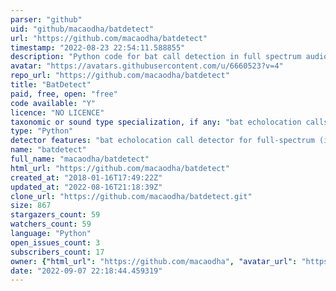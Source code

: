 ```yaml
---
parser: "github"
uid: "github/macaodha/batdetect"
url: "https://github.com/macaodha/batdetect"
timestamp: "2022-08-23 22:54:11.588855"
description: "Python code for bat call detection in full spectrum audio files."
avatar: "https://avatars.githubusercontent.com/u/6660523?v=4"
repo_url: "https://github.com/macaodha/batdetect"
title: "BatDetect"
paid, free, open: "free"
code available: "Y"
licence: "NO LICENCE"
taxonomic or sound type specialization, if any: "bat echolocation calls"
type: "Python"
detector features: "bat echolocation call detector for full-spectrum (i.e., not zero-crossing) recordings"
name: "batdetect"
full_name: "macaodha/batdetect"
html_url: "https://github.com/macaodha/batdetect"
created_at: "2018-01-16T17:49:22Z"
updated_at: "2022-08-16T21:18:39Z"
clone_url: "https://github.com/macaodha/batdetect.git"
size: 867
stargazers_count: 59
watchers_count: 59
language: "Python"
open_issues_count: 3
subscribers_count: 17
owner: {"html_url": "https://github.com/macaodha", "avatar_url": "https://avatars.githubusercontent.com/u/6660523?v=4", "login": "macaodha", "type": "User"}
date: "2022-09-07 22:18:44.459319"
---
```

